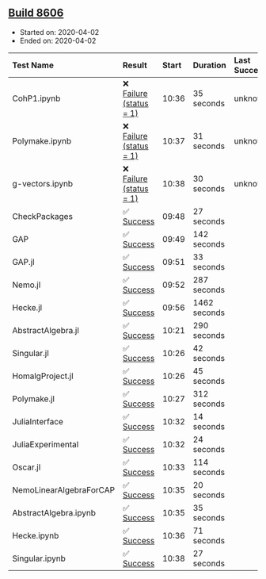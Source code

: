 ## [Build 8606](https://oscarci.mathematik.uni-kl.de/job/oscar/8606/)

* Started on: 2020-04-02
* Ended on: 2020-04-02

| Test Name    | Result | Start | Duration | Last Success | First Failure |
|:-------------|:-------|:------|:---------|:-------------|:--------------|
| CohP1.ipynb | ❌ [Failure (status = 1)](https://oscarci.mathematik.uni-kl.de/job/oscar/8606/artifact/logs/build-8606/CohP1.ipynb.log) | 10:36 | 35 seconds | unknown | unknown |
| Polymake.ipynb | ❌ [Failure (status = 1)](https://oscarci.mathematik.uni-kl.de/job/oscar/8606/artifact/logs/build-8606/Polymake.ipynb.log) | 10:37 | 31 seconds | unknown | unknown |
| g-vectors.ipynb | ❌ [Failure (status = 1)](https://oscarci.mathematik.uni-kl.de/job/oscar/8606/artifact/logs/build-8606/g-vectors.ipynb.log) | 10:38 | 30 seconds | unknown | unknown |
| CheckPackages | ✅ [Success](https://oscarci.mathematik.uni-kl.de/job/oscar/8606/artifact/logs/build-8606/CheckPackages.log) | 09:48 | 27 seconds |  |  |
| GAP | ✅ [Success](https://oscarci.mathematik.uni-kl.de/job/oscar/8606/artifact/logs/build-8606/GAP.log) | 09:49 | 142 seconds |  |  |
| GAP.jl | ✅ [Success](https://oscarci.mathematik.uni-kl.de/job/oscar/8606/artifact/logs/build-8606/GAP.jl.log) | 09:51 | 33 seconds |  |  |
| Nemo.jl | ✅ [Success](https://oscarci.mathematik.uni-kl.de/job/oscar/8606/artifact/logs/build-8606/Nemo.jl.log) | 09:52 | 287 seconds |  |  |
| Hecke.jl | ✅ [Success](https://oscarci.mathematik.uni-kl.de/job/oscar/8606/artifact/logs/build-8606/Hecke.jl.log) | 09:56 | 1462 seconds |  |  |
| AbstractAlgebra.jl | ✅ [Success](https://oscarci.mathematik.uni-kl.de/job/oscar/8606/artifact/logs/build-8606/AbstractAlgebra.jl.log) | 10:21 | 290 seconds |  |  |
| Singular.jl | ✅ [Success](https://oscarci.mathematik.uni-kl.de/job/oscar/8606/artifact/logs/build-8606/Singular.jl.log) | 10:26 | 42 seconds |  |  |
| HomalgProject.jl | ✅ [Success](https://oscarci.mathematik.uni-kl.de/job/oscar/8606/artifact/logs/build-8606/HomalgProject.jl.log) | 10:26 | 45 seconds |  |  |
| Polymake.jl | ✅ [Success](https://oscarci.mathematik.uni-kl.de/job/oscar/8606/artifact/logs/build-8606/Polymake.jl.log) | 10:27 | 312 seconds |  |  |
| JuliaInterface | ✅ [Success](https://oscarci.mathematik.uni-kl.de/job/oscar/8606/artifact/logs/build-8606/JuliaInterface.log) | 10:32 | 14 seconds |  |  |
| JuliaExperimental | ✅ [Success](https://oscarci.mathematik.uni-kl.de/job/oscar/8606/artifact/logs/build-8606/JuliaExperimental.log) | 10:32 | 24 seconds |  |  |
| Oscar.jl | ✅ [Success](https://oscarci.mathematik.uni-kl.de/job/oscar/8606/artifact/logs/build-8606/Oscar.jl.log) | 10:33 | 114 seconds |  |  |
| NemoLinearAlgebraForCAP | ✅ [Success](https://oscarci.mathematik.uni-kl.de/job/oscar/8606/artifact/logs/build-8606/NemoLinearAlgebraForCAP.log) | 10:35 | 20 seconds |  |  |
| AbstractAlgebra.ipynb | ✅ [Success](https://oscarci.mathematik.uni-kl.de/job/oscar/8606/artifact/logs/build-8606/AbstractAlgebra.ipynb.log) | 10:35 | 35 seconds |  |  |
| Hecke.ipynb | ✅ [Success](https://oscarci.mathematik.uni-kl.de/job/oscar/8606/artifact/logs/build-8606/Hecke.ipynb.log) | 10:36 | 71 seconds |  |  |
| Singular.ipynb | ✅ [Success](https://oscarci.mathematik.uni-kl.de/job/oscar/8606/artifact/logs/build-8606/Singular.ipynb.log) | 10:38 | 27 seconds |  |  |
